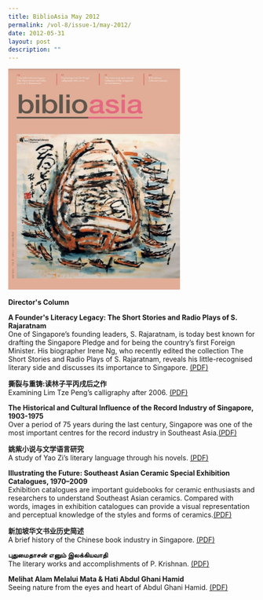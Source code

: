 ```yaml
---
title: BiblioAsia May 2012
permalink: /vol-8/issue-1/may-2012/
date: 2012-05-31
layout: post
description: ""
---
```

<img style="width: 350px; height: 450px;" src="/images/vol-8-issue-1/a1.JPG">

<a style="text-decoration: none; font-weight: bold;" href="/vol-8/issue-1/may-2012/director-column/">Director's Column</a>

<a style="text-decoration: none; font-weight: bold;" href="/vol-8/issue-1/may-2012/rajaratnam-stories-radio-plays/">A Founder's Literacy Legacy: The Short Stories and Radio Plays of S. Rajaratnam</a><br>One of Singapore’s founding leaders, S. Rajaratnam, is today best known for drafting the Singapore Pledge and for being the country’s first Foreign Minister. His biographer Irene Ng, who recently edited the collection The Short Stories and Radio Plays of S. Rajaratnam, reveals his little-recognised literary side and discusses its importance to Singapore. [(PDF)](/files/pdf/vol-8/issue-1/v8-issue1_Rajaratnam.pdf)

<a style="text-decoration: none; font-weight: bold;" href="/vol-8/issue-1/may-2012/lee-tze-peng-calligraphy/">撕裂与重铸:读林子平丙戌后之作</a><br>
Examining Lim Tze Peng’s calligraphy after 2006. 
 [(PDF)](/files/pdf/vol-8/issue-1/v8-issue1_LimTzePeng.pdf)

<a style="text-decoration: none; font-weight: bold;" href="/vol-8/issue-1/may-2012/singapore-record-industry/">The Historical and Cultural Influence of the Record Industry of Singapore, 1903-1975</a><br>
Over a period of 75 years during the last century, Singapore was one of the most important centres for the record industry in Southeast Asia.[(PDF)](/files/pdf/vol-8/issue-1/v8-issue1_RecordIndustry.pdf)

<a style="text-decoration: none; font-weight: bold;" href="/vol-8/issue-1/may-2012/yao-zi-literary-language/">姚紫小说与文学语言研究</a><br>A study of Yao Zi’s literary language through his novels.
[(PDF)](/files/pdf/vol-8/issue-1/v8-issue1_YaoZi.pdf)

<a style="text-decoration: none; font-weight: bold;" href="/vol-8/issue-1/may-2012/southeast-asian-ceramic-exhibition/">Illustrating the Future: Southeast Asian Ceramic Special Exhibition Catalogues, 1970–2009</a><br>
Exhibition catalogues are important guidebooks for ceramic enthusiasts and researchers to understand Southeast Asian ceramics. Compared with words, images in exhibition catalogues can provide a visual representation and perceptual knowledge of the styles and forms of ceramics.[(PDF)](/files/pdf/vol-8/issue-1/v8-issue1_AsianCeramic.pdf)

<a style="text-decoration: none; font-weight: bold;" href="/vol-8/issue-1/may-2012/singapore-history-chinese-book/">新加坡华文书业历史简述</a><br>A brief history of the Chinese book industry in Singapore.
[(PDF)](/files/pdf/vol-8/issue-1/v8-issue1_ChineseBook.pdf)

**புதுமைதாசன் எனும் இலக்கியவாதி**  
The literary works and accomplishments of P. Krishnan.&nbsp;[(PDF)](https://biblioasia.nlb.gov.sg/files/pdf/vol-8/issue-1/v8-issue1_Krishnan.pdf)

<a style="text-decoration: none; font-weight: bold;" href="/vol-8/issue-1/may-2012/ghani-hamid-nature/">Melihat Alam Melalui Mata &amp; Hati Abdul Ghani Hamid
</a><br>
Seeing nature from the eyes and heart of Abdul Ghani Hamid.
[(PDF)](/files/pdf/vol-8/issue-1/v8-issue1_AbdulGhani.pdf)